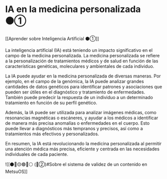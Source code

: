 # IA en la medicina personalizada ⚫①

[[Aprender sobre Inteligencia Artificial ⚫①]]

La inteligencia artificial (IA) está teniendo un impacto significativo en el campo de la medicina personalizada. La medicina personalizada se refiere a la personalización de tratamientos médicos y de salud en función de las características genéticas, moleculares y ambientales de cada individuo.

La IA puede ayudar en la medicina personalizada de diversas maneras. Por ejemplo, en el campo de la genómica, la IA puede analizar grandes cantidades de datos genéticos para identificar patrones y asociaciones que pueden ser útiles en el diagnóstico y tratamiento de enfermedades. También puede predecir la respuesta de un individuo a un determinado tratamiento en función de su perfil genético.

Además, la IA puede ser utilizada para analizar imágenes médicas, como resonancias magnéticas o escáneres, y ayudar a los médicos a identificar de manera más precisa anomalías o enfermedades en el cuerpo. Esto puede llevar a diagnósticos más tempranos y precisos, así como a tratamientos más efectivos y personalizados.

En resumen, la IA está revolucionando la medicina personalizada al permitir una atención médica más precisa, eficiente y centrada en las necesidades individuales de cada paciente.

![[⚫🔴🟡🟢🔵⚪ (🔴②)#Sobre el sistema de validez de un contenido en MetsuOS]]
